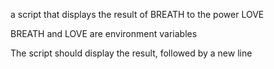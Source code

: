 a script that displays the result of BREATH to the power LOVE



BREATH and LOVE are environment variables

The script should display the result, followed by a new line
